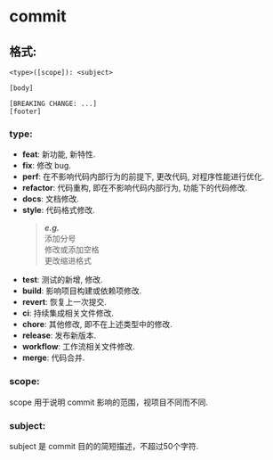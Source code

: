 # commit

## 格式:

```
<type>([scope]): <subject>

[body]

[BREAKING CHANGE: ...]
[footer]
```

### type:

- **feat**: 新功能, 新特性.
- **fix**: 修改 bug.
- **perf**: 在不影响代码内部行为的前提下, 更改代码, 对程序性能进行优化.
- **refactor**: 代码重构, 即在不影响代码内部行为, 功能下的代码修改.
- **docs**: 文档修改.
- **style**: 代码格式修改.
  > ***e.g.***  
  > 添加分号  
  > 修改或添加空格  
  > 更改缩进格式  
- **test**: 测试的新增, 修改.
- **build**: 影响项目构建或依赖项修改.
- **revert**: 恢复上一次提交.
- **ci**: 持续集成相关文件修改.
- **chore**: 其他修改, 即不在上述类型中的修改.
- **release**: 发布新版本.
- **workflow**: 工作流相关文件修改.
- **merge**: 代码合并.

### scope:

scope ⽤于说明 commit 影响的范围，视项⽬不同⽽不同.

### subject:

subject 是 commit ⽬的的简短描述，不超过50个字符.

